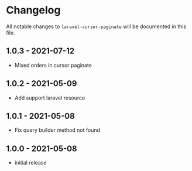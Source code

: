 # Changelog

All notable changes to `laravel-cursor-paginate` will be documented in this file.

## 1.0.3 - 2021-07-12

- Mixed orders in cursor paginate

## 1.0.2 - 2021-05-09

- Add support laravel resource

## 1.0.1 - 2021-05-08

- Fix query builder method not found

## 1.0.0 - 2021-05-08

- initial release
